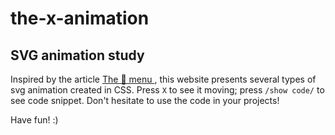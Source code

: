 # the-x-animation
## SVG animation study

Inspired by the article [The 🍔 menu
](https://uxdesign.cc/the-menu-210bec7ad80c), this website presents several types of svg animation created in CSS. 
Press `X` to see it moving; press `/show code/` to see code snippet. Don't hesitate to use the code in your projects!

Have fun! :)